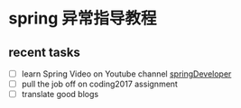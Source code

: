 # spring 异常指导教程

## recent tasks

- [ ] learn Spring Video on Youtube channel  [springDeveloper](https://www.youtube.com/channel/UC7yfnfvEUlXUIfm8rGLwZdA)
- [ ] pull the job off on coding2017 assignment
- [ ] translate good blogs 
